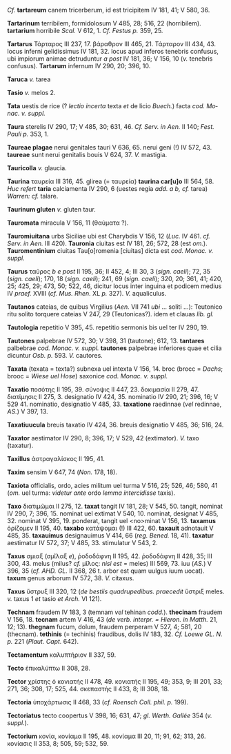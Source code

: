 *Cf.* **tartareum** canem tricerberum, id est tricipitem IV 181, 41; V
580, 36.

**Tartarinum** terribilem, formidolosum V 485, 28; 516, 22 (horribilem).
**tartarium** horribile *Scal.* V 612, 1. *Cf. Festus p.* 359, 25.

**Tartarus** Τάρταρος III 237, 17. βάραθρον III 465, 21. Τάρταρον III
434, 43. locus inferni gelidissimus IV 181, 32. locus apud inferos
tenebris confusus, ubi impiorum animae detruduntur *a post* IV 181, 36;
V 156, 10 (*v.* tenebris confusus). **Tartarum** infernum IV 290, 20;
396, 10.

**Taruca** *v.* tarea

**Tasio** *v.* melos 2.

**Tata** uestis de rice (? *lectio incerta* texta *et* de licio
*Buech.*) facta *cod. Mo­nac. v. suppl.*

**Taura** sterelis IV 290, 17; V 485, 30; 631, 46. *Cf. Serv. in Aen.*
II 140; *Fest. Pauli p.* 353, 1.

**Taureae plagae** nerui genitales tauri V 636, 65. nerui geni (!) IV
572, 43. **taureae** sunt nerui genitalis bouis V 624, 37. *V.*
mastigia.

**Tauricolla** *v.* glaucia.

**Taurina** ταυρεία III 316, 45. glirea (= ταυρεία) **taurina
car[u]o** III 564, 58. *Huc refert* **taria** calciamenta IV 290, 6
(uestes regia *add. a b, cf.* tarea) *Warren: cf.* talare.

**Taurinum gluten** *v.* gluten taur.

**Tauromata** miracula V 156, 11 (θαύματα ?).

**Tauromiuitana** urbs Siciliae ubi est Charybdis V 156, 12 (*Luc.* IV
461. *cf. Serv. in Aen.* III 420). **Tauronia** ciuitas est IV 181, 26;
572, 28 (est *om.*). **Tauromentinium** ciuitas Tau[o]romenia
[ciuitas] dicta est *cod. Monac. v. suppl.*

**Taurus** ταῦρος *b e post* II 195, 36; II 452, 4; III 30, 3 (*sign.*
*caeli*); 72, 35 (*sign. caeli*); 170, 18 (*sign. caeli*); 241, 69
(*sign. caeli*); 320, 20; 361, 41; 420, 25; 425, 29; 473, 50; 522, 46,
dicitur locus inter inguina et podicem medius IV *praef.* XVIII (*cf.*
*Mus. Rhen.* XL *p.* 327). *V.* aqualiculus.

**Tautanos** cateias, de quibus Virgilius (*Aen.* VII 741 *ubi* ...
soliti ...): Teutonico ritu solito torquere cateias V 247, 29
(Teutonicas?). idem et clauas *lib. gl.*

**Tautologia** repetitio V 395, 45. repetitio sermonis bis uel ter IV
290, 19.

**Tautones** palpebrae IV 572, 30; V 398, 31 (tautone); 612, 13.
**tantares** palbebrae *cod. Monac. v. suppl.* **tautones** palpebrae
inferiores quae et cilia dicuntur *Osb. p.* 593. *V.* cautores.

**Taxata** (texata = texta?) subnexa uel intexta V 156, 14. broc (brocc
= *Dachs*; brooc = *Wiese uel Hose*) saxonice *cod. Monac. v. suppl.*

**Taxatio** ποσότης II 195, 39. σύνοψις II 447, 23. δοκιμασία II 279,
47. διατίμησις II 275, 3. designatio IV 424, 35. nominatio IV 290, 21;
396, 16; V 529 41. nominatio, designatio V 485, 33. **taxatione**
raedinnae (*vel* redinnae, *AS.*) V 397, 13.

**Taxatiuucula** breuis taxatio IV 424, 36. breuis designatio V 485, 36;
516, 24.

**Taxator** aestimator IV 290, 8; 396, 17; V 529, 42 (extimator). *V.*
taxo (taxatur).

**Taxillus** ἀστραγαλίσκος II 195, 41.

**Taxim** sensim V 647, 74 (*Non.* 178, 18).

**Taxiota** officialis, ordo, acies militum uel turma V 516, 25; 526,
46; 580, 41 (*om.* uel turma: *videtur ante* ordo *lemma intercidisse*
taxis).

**Taxo** διατιμῶμαι II 275, 12. **taxat** tangit IV 181, 28; V 545, 50.
tangit, nominat IV 290, 7; 396, 15. nominat uel extimat V 540, 10.
nominat, designat V 485, 32. nominat V 395, 19. ponderat, tangit uel
\<no\>minat V 156, 13. **taxamus** ὁρίζομεν II 195, 40. **ta­xabo**
κατάψομαι (!) III 422, 60. **taxauit** adnotauit V 485, 35.
**taxauimus** designauimus V 414, 66 (*reg. Bened.* 18, 41).
**taxatur** aestimatur IV 572, 37; V 485, 33. stimulatur V 543, 2.

**Taxus** σμιαξ (σμῖλαξ *e*), ῥοδοδάφνη II 195, 42. ῥοδοδάφνη II 428,
35; III 300, 43. melus (milus? *cf.* μῖλος: *nisi est* = meles) III 569,
73. iuu (*AS.*) V 396, 35 (*cf. AHD. GL.* II 368, 26 t. arbor est quam
uulgus iuum uocat). **taxum** genus arborum IV 572, 38. *V.* citaxus.

**Taxus** ὕστρυξ III 320, 12 (*de bestiis quadrupedibus. praecedit*
ὕστριξ meles. *v.* taxus 1 *et* tasio *et Arch.* VI 121).

**Technam** fraudem IV 183, 3 (temnam *vel* tehinan *codd.*).
**thecinam** fraudem V 156, 18. **tecnam** artem V 416, 43 (*de verb.
interpr. = Hieron. in Matth.* 21, 12; 13). **thegnam** fucum, dolum,
fraudem perperam V 527, 4; 581, 20 (thecnam). **tethinis** (= techinis)
fraudibus, dolis IV 183, 32. *Cf. Loewe GL. N. p.* 221 (*Plaut. Capt.*
642).

**Tectamentum** καλυπτήριον II 337, 59.

**Tecto** ἐπικαλύπτω II 308, 28.

**Tector** χρίστης ὁ κονιατής II 478, 49. κονιατής II 195, 49; 353, 9;
III 201, 33; 271, 36; 308, 17; 525, 44. σκεπαστής II 433, 8; III 308,
18.

**Tectoria** ὑποχάρτωσις II 468, 33 (*cf. Roensch Coll. phil. p.* 199).

**Tectoriatus** tecto coopertus V 398, 16; 631, 47; *gl. Werth. Gallée*
354 (*v. suppl.*).

**Tectorium** κονία, κονίαμα II 195, 48. κονίαμα III 20, 11; 91, 62;
313, 26. κονίασις II 353, 8; 505, 59; 532, 59.
